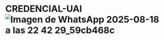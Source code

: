 # CREDENCIAL-UAI![Imagen de WhatsApp 2025-08-18 a las 22 42 29_59cb468c](https://github.com/user-attachments/assets/0f3d455a-88a2-4f7e-a644-d32b56746ddd)

